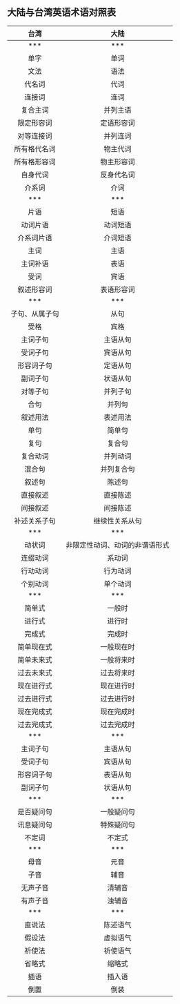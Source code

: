 ## 大陆与台湾英语术语对照表

| 台湾 | 大陆 |
| :---: | :---: |
| \*\*\* | \*\*\* |
| 单字 | 单词 |
| 文法 | 语法 |
| 代名词 | 代词 |
| 连接词 | 连词 |
| 复合主词 | 并列主语 |
| 限定形容词 | 定语形容词 |
| 对等连接词 | 并列连词 |
| 所有格代名词 | 物主代词 |
| 所有格形容词 | 物主形容词 |
| 自身代词 | 反身代名词 |
| 介系词 | 介词 |
| \*\*\* | \*\*\* |
| 片语 | 短语 |
| 动词片语 | 动词短语 |
| 介系词片语 | 介词短语 |
| 主词 | 主语 |
| 主词补语 | 表语 |
| 受词 | 宾语 |
| 叙述形容词 | 表语形容词 |
| \*\*\* | \*\*\* |
| 子句、从属子句 | 从句 |
| 受格 | 宾格 |
| 主词子句 | 主语从句 |
| 受词子句 | 宾语从句 |
| 形容词子句 | 定语从句 |
| 副词子句 | 状语从句 |
| 对等子句 | 并列子句 |
| 合句 | 并列句 |
| 叙述用法 | 表述用法 |
| 单句 | 简单句 |
| 复句 | 复合句 |
| 复合动词 | 并列动词 |
| 混合句 | 并列复合句 |
| 叙述句 | 陈述句 |
| 直接叙述 | 直接陈述 |
| 间接叙述 | 间接陈述 |
| 补述关系子句 | 继续性关系从句 |
| \*\*\* | \*\*\* |
| 动状词 | 非限定性动词、动词的非谓语形式 |
| 连缀动词 | 系动词 |
| 行动动词 | 行为动词 |
| 个别动词 | 单个动词 |
| \*\*\* | \*\*\* |
| 简单式 | 一般时 |
| 进行式 | 进行时 |
| 完成式 | 完成时 |
| 简单现在式 | 一般现在时 |
| 简单未来式 | 一般将来时 |
| 过去未来式 | 过去将来时 |
| 现在进行式 | 现在进行时 |
| 过去进行式 | 过去进行时 |
| 现在完成式 | 现在完成时 |
| 过去完成式 | 过去完成时 |
| \*\*\* | \*\*\* |
| 主词子句 | 主语从句 |
| 受词子句 | 宾语从句 |
| 形容词子句 | 表语从句 |
| 副词子句 | 状语从句 |
| \*\*\* | \*\*\* |
| 是否疑问句 | 一般疑问句 |
| 讯息疑问句 | 特殊疑问句 |
| 不定词 | 不定式 |
| \*\*\* | \*\*\* |
| 母音 | 元音 |
| 子音 | 辅音 |
| 无声子音 | 清辅音 |
| 有声子音 | 浊辅音 |
| \*\*\* | \*\*\* |
| 直说法 | 陈述语气 |
| 假设法 | 虚拟语气 |
| 祈使法 | 祈使语气 |
| 省略式 | 缩略式 |
| 插语 | 插入语 |
| 倒置 | 倒装 |



